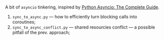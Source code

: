 A bit of `asyncio` tinkering, inspired by [Python Asyncio: The Complete Guide](https://superfastpython.com/python-asyncio/).

1. `sync_to_async.py` — how to efficiently turn blocking calls into coroutines;
2. `sync_to_async_conflict.py` — shared resourcies conflict — a possible pitfall of the prev. approach;